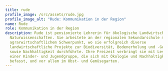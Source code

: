 ```yaml
---
title: rude
profile_image: /src/assets/rude.jpg
profile_image_alt: "Rude: Kommunikation in der Region"
name: Rude
role: Kommunikation in der Region
description: Rude ist pensionierte Lehrerin für ökologische Landwirtschaft und
  Naturwissenschaften. Sie arbeitete an der regionalen Sekundarschule mit
  agrarwirtschaftlichem Schwerpunkt, wo sie erfolgreich diverse
  landwirtschaftliche Projekte zur Biodiversität, Bodenerholung und -Gesundheit,
  sowie Nachhaltigkeit durchführte. Ihre Freizeit verbringt sie mit Lesen, mit
  einer Kinder- und Jugendgruppe, die sich mit Ökologie und Nachhaltigkeit
  befasst, und vor allem im Obst- und Gemüsegarten.
---
```

